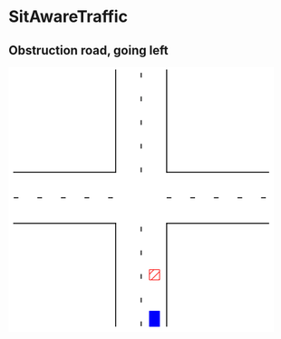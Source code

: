 # SitAwareTraffic

## Obstruction road, going left
![Alt Text](https://github.com/JoepSelten/SitAwareTraffic/blob/main/simulations/ObstructionRoad_left.gif)
